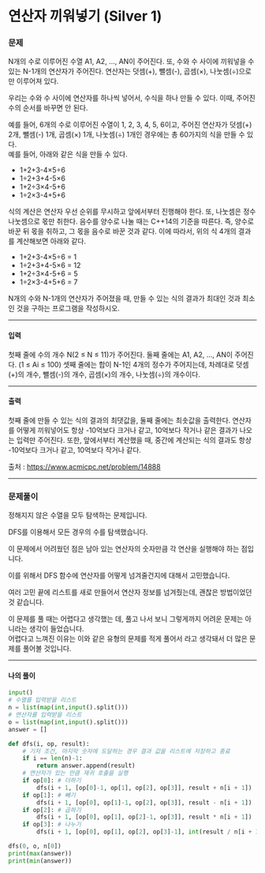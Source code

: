 # 연산자 끼워넣기 (Silver 1)

### 문제

N개의 수로 이루어진 수열 A1, A2, ..., AN이 주어진다. 또, 수와 수 사이에 끼워넣을 수 있는 N-1개의 연산자가 주어진다. 연산자는 덧셈(+), 뺄셈(-), 곱셈(×), 나눗셈(÷)으로만 이루어져 있다.

우리는 수와 수 사이에 연산자를 하나씩 넣어서, 수식을 하나 만들 수 있다. 이때, 주어진 수의 순서를 바꾸면 안 된다.

예를 들어, 6개의 수로 이루어진 수열이 1, 2, 3, 4, 5, 6이고, 주어진 연산자가 덧셈(+) 2개, 뺄셈(-) 1개, 곱셈(×) 1개, 나눗셈(÷) 1개인 경우에는 총 60가지의 식을 만들 수 있다.   
예를 들어, 아래와 같은 식을 만들 수 있다.

* 1+2+3-4×5÷6
* 1÷2+3+4-5×6
* 1+2÷3×4-5+6
* 1÷2×3-4+5+6

식의 계산은 연산자 우선 순위를 무시하고 앞에서부터 진행해야 한다. 또, 나눗셈은 정수 나눗셈으로 몫만 취한다. 음수를 양수로 나눌 때는 C++14의 기준을 따른다. 즉, 양수로 바꾼 뒤 몫을 취하고, 그 몫을 음수로 바꾼 것과 같다. 이에 따라서, 위의 식 4개의 결과를 계산해보면 아래와 같다.

* 1+2+3-4×5÷6 = 1
* 1÷2+3+4-5×6 = 12
* 1+2÷3×4-5+6 = 5
* 1÷2×3-4+5+6 = 7

N개의 수와 N-1개의 연산자가 주어졌을 때, 만들 수 있는 식의 결과가 최대인 것과 최소인 것을 구하는 프로그램을 작성하시오.

---

#### 입력

첫째 줄에 수의 개수 N(2 ≤ N ≤ 11)가 주어진다. 둘째 줄에는 A1, A2, ..., AN이 주어진다. (1 ≤ Ai ≤ 100) 셋째 줄에는 합이 N-1인 4개의 정수가 주어지는데, 차례대로 덧셈(+)의 개수, 뺄셈(-)의 개수, 곱셈(×)의 개수, 나눗셈(÷)의 개수이다. 

---

#### 출력

첫째 줄에 만들 수 있는 식의 결과의 최댓값을, 둘째 줄에는 최솟값을 출력한다. 연산자를 어떻게 끼워넣어도 항상 -10억보다 크거나 같고, 10억보다 작거나 같은 결과가 나오는 입력만 주어진다. 또한, 앞에서부터 계산했을 때, 중간에 계산되는 식의 결과도 항상 -10억보다 크거나 같고, 10억보다 작거나 같다.

출처 : https://www.acmicpc.net/problem/14888

---

### 문제풀이

정해지지 않은 수열을 모두 탐색하는 문제입니다.   

DFS를 이용해서 모든 경우의 수를 탐색했습니다.   

이 문제에서 어려웠던 점은 남아 있는 연산자의 숫자만큼 각 연산을 실행해야 하는 점입니다.   

이를 위해서 DFS 함수에 연산자를 어떻게 넘겨줄건지에 대해서 고민했습니다.   

여러 고민 끝에 리스트를 새로 만들어서 연산자 정보를 넘겨줬는데, 괜찮은 방법이었던 것 같습니다.   

이 문제를 풀 때는 어렵다고 생각했는 데, 풀고 나서 보니 그렇게까지 어려운 문제는 아니라는 생각이 들었습니다.   
어렵다고 느껴진 이유는 이와 같은 유형의 문제를 적게 풀어서 라고 생각돼서 더 많은 문제를 풀어볼 것입니다.   

---

#### 나의 풀이

~~~python
input()
# 수열를 입력받을 리스트
n = list(map(int,input().split()))
# 연산자를 입력받을 리스트
o = list(map(int,input().split()))
answer = []

def dfs(i, op, result):
    # 기저 조건, 마지막 숫자에 도달하는 경우 결과 값을 리스트에 저장하고 종료
    if i == len(n)-1:
        return answer.append(result)
    # 연산자가 있는 만큼 재귀 호출을 실행
    if op[0]: # 더하기
        dfs(i + 1, [op[0]-1, op[1], op[2], op[3]], result + n[i + 1])
    if op[1]: # 빼기
        dfs(i + 1, [op[0], op[1]-1, op[2], op[3]], result - n[i + 1])
    if op[2]: # 곱하기
        dfs(i + 1, [op[0], op[1], op[2]-1, op[3]], result * n[i + 1])
    if op[3]: # 나누기
        dfs(i + 1, [op[0], op[1], op[2], op[3]-1], int(result / n[i + 1]))

dfs(0, o, n[0])
print(max(answer))
print(min(answer))
~~~
